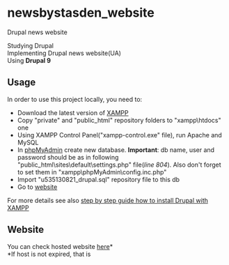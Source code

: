 # newsbystasden_website

Drupal news website

Studying Drupal  
Implementing Drupal news website(UA)  
Using **Drupal 9**

Usage
-----
In order to use this project locally, you need to:
* Download the latest version of [XAMPP](https://www.apachefriends.org/download.html)
* Copy "private" and "public_html" repository folders to "xampp\htdocs" one
* Using XAMPP Control Panel("xampp-control.exe" file), run Apache and MySQL
* In [phpMyAdmin](http://localhost/phpmyadmin) create new database. **Important**: db name, user and password should be as in following "public_html\sites\default\settings.php" file(*line 804*). Also don't forget to set them in "xampp\phpMyAdmin\config.inc.php"
* Import "u535130821_drupal.sql" repository file to this db
* Go to [website](http://localhost/drupal)

For more details see also [step by step guide how to install Drupal with XAMPP](https://www.youtube.com/watch?v=kMfv_cVKOaA&t=239s)

Website
-------
You can check hosted website [here](http://newsbystasden.site)*  
*If host is not expired, that is
